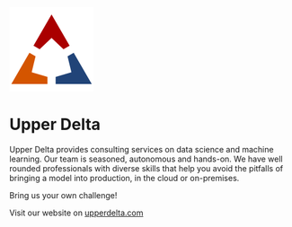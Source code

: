 ![Upper Delta](/static/img/logo-large.png)

# Upper Delta

Upper Delta provides consulting services on data science and machine learning. Our team is seasoned, autonomous and hands-on. We have well rounded professionals with diverse skills that help you avoid the pitfalls of bringing a model into production, in the cloud or on-premises.

Bring us your own challenge!

Visit our website on [upperdelta.com](https://upperdelta.com)
